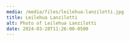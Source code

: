 ```yaml
---
media: /media/files/leilehua-lanzilotti.jpg
title: Leilehua Lanzilotti
alt: Photo of Leilehua Lanzilotti
date: 2024-03-28T11:26:00-0500
---
```

